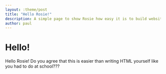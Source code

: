 ```yaml
---
layout: :theme/post
title: "Hello Rosie!"
description: A simple page to show Rosie how easy it is to build websites with Roq
author: paul
---
```


# Hello!
Hello Rosie! Do you agree that this is easier than writing HTML yourself like you had to do at school???